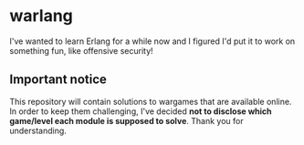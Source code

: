 # warlang

I've wanted to learn Erlang for a while now and I figured I'd put it to work on something fun, like offensive security!

## Important notice

This repository will contain solutions to wargames that are available online. In order to keep them challenging, I've decided **not to disclose which game/level each module is supposed to solve**. Thank you for understanding.
